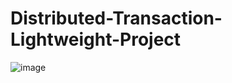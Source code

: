 # Distributed-Transaction-Lightweight-Project

![image](https://user-images.githubusercontent.com/67637716/210331666-beb847cb-5325-41a4-956d-cb76a501118c.png)
